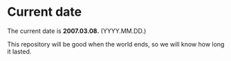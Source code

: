 # Current date

The current date is **2007.03.08.** (YYYY.MM.DD.)

This repository will be good when the world ends, so we will know how long it lasted.